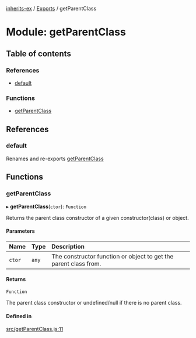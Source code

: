 [inherits-ex](../README.md) / [Exports](../modules.md) / getParentClass

# Module: getParentClass

## Table of contents

### References

- [default](getParentClass.md#default)

### Functions

- [getParentClass](getParentClass.md#getparentclass)

## References

### default

Renames and re-exports [getParentClass](getParentClass.md#getparentclass)

## Functions

### getParentClass

▸ **getParentClass**(`ctor`): `Function`

Returns the parent class constructor of a given constructor(class) or object.

#### Parameters

| Name | Type | Description |
| :------ | :------ | :------ |
| `ctor` | `any` | The constructor function or object to get the parent class from. |

#### Returns

`Function`

The parent class constructor or undefined/null if there is no parent class.

#### Defined in

[src/getParentClass.js:11](https://github.com/snowyu/inherits-ex.js/blob/505b794/src/getParentClass.js#L11)
